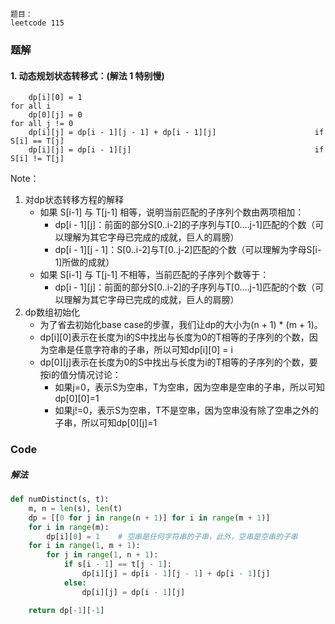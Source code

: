 
```
题目：  
leetcode 115
```

### 题解
#### 1. 动态规划状态转移式：(解法 1 特别慢)
```
    dp[i][0] = 1                                                    for all i
    dp[0][j] = 0                                                    for all j != 0
    dp[i][j] = dp[i - 1][j - 1] + dp[i - 1][j]                      if S[i] == T[j]
    dp[i][j] = dp[i - 1][j]                                         if S[i] != T[j]
```
Note：
1. 对dp状态转移方程的解释
    - 如果 S[i-1] 与 T[j-1] 相等，说明当前匹配的子序列个数由两项相加：
        - dp[i - 1][j]：前面的部分S[0..i-2]的子序列与T[0....j-1]匹配的个数（可以理解为其它字母已完成的成就，巨人的肩膀）
        - dp[i - 1][j - 1]：S[0..i-2]与T[0..j-2]匹配的个数（可以理解为字母S[i-1]所做的成就）
    - 如果 S[i-1] 与 T[j-1] 不相等，当前匹配的子序列个数等于：
        - dp[i - 1][j]：前面的部分S[0..i-2]的子序列与T[0....j-1]匹配的个数（可以理解为其它字母已完成的成就，巨人的肩膀）
2. dp数组初始化
    - 为了省去初始化base case的步骤，我们让dp的大小为(n + 1) * (m + 1)。
    - dp[i][0]表示在长度为i的S中找出与长度为0的T相等的子序列的个数，因为空串是任意字符串的子串，所以可知dp[i][0] = i
    - dp[0][j]表示在长度为0的S中找出与长度为i的T相等的子序列的个数，要按i的值分情况讨论：
        - 如果j=0，表示S为空串，T为空串，因为空串是空串的子串，所以可知dp[0][0]=1
        - 如果j!=0，表示S为空串，T不是空串，因为空串没有除了空串之外的子串，所以可知dp[0][j]=1

### Code
##### 解法
```python
def numDistinct(s, t):
    m, n = len(s), len(t)
    dp = [[0 for j in range(n + 1)] for i in range(m + 1)]
    for i in range(m):
        dp[i][0] = 1    # 空串是任何字符串的子串，此外，空串是空串的子串
    for i in range(1, m + 1):
        for j in range(1, n + 1):
            if s[i - 1] == t[j - 1]:
                dp[i][j] = dp[i - 1][j - 1] + dp[i - 1][j]
            else:
                dp[i][j] = dp[i - 1][j]

    return dp[-1][-1]
```